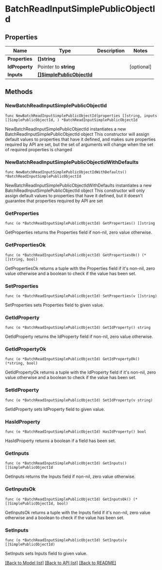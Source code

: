 # BatchReadInputSimplePublicObjectId

## Properties

Name | Type | Description | Notes
------------ | ------------- | ------------- | -------------
**Properties** | **[]string** |  | 
**IdProperty** | Pointer to **string** |  | [optional] 
**Inputs** | [**[]SimplePublicObjectId**](SimplePublicObjectId.md) |  | 

## Methods

### NewBatchReadInputSimplePublicObjectId

`func NewBatchReadInputSimplePublicObjectId(properties []string, inputs []SimplePublicObjectId, ) *BatchReadInputSimplePublicObjectId`

NewBatchReadInputSimplePublicObjectId instantiates a new BatchReadInputSimplePublicObjectId object
This constructor will assign default values to properties that have it defined,
and makes sure properties required by API are set, but the set of arguments
will change when the set of required properties is changed

### NewBatchReadInputSimplePublicObjectIdWithDefaults

`func NewBatchReadInputSimplePublicObjectIdWithDefaults() *BatchReadInputSimplePublicObjectId`

NewBatchReadInputSimplePublicObjectIdWithDefaults instantiates a new BatchReadInputSimplePublicObjectId object
This constructor will only assign default values to properties that have it defined,
but it doesn't guarantee that properties required by API are set

### GetProperties

`func (o *BatchReadInputSimplePublicObjectId) GetProperties() []string`

GetProperties returns the Properties field if non-nil, zero value otherwise.

### GetPropertiesOk

`func (o *BatchReadInputSimplePublicObjectId) GetPropertiesOk() (*[]string, bool)`

GetPropertiesOk returns a tuple with the Properties field if it's non-nil, zero value otherwise
and a boolean to check if the value has been set.

### SetProperties

`func (o *BatchReadInputSimplePublicObjectId) SetProperties(v []string)`

SetProperties sets Properties field to given value.


### GetIdProperty

`func (o *BatchReadInputSimplePublicObjectId) GetIdProperty() string`

GetIdProperty returns the IdProperty field if non-nil, zero value otherwise.

### GetIdPropertyOk

`func (o *BatchReadInputSimplePublicObjectId) GetIdPropertyOk() (*string, bool)`

GetIdPropertyOk returns a tuple with the IdProperty field if it's non-nil, zero value otherwise
and a boolean to check if the value has been set.

### SetIdProperty

`func (o *BatchReadInputSimplePublicObjectId) SetIdProperty(v string)`

SetIdProperty sets IdProperty field to given value.

### HasIdProperty

`func (o *BatchReadInputSimplePublicObjectId) HasIdProperty() bool`

HasIdProperty returns a boolean if a field has been set.

### GetInputs

`func (o *BatchReadInputSimplePublicObjectId) GetInputs() []SimplePublicObjectId`

GetInputs returns the Inputs field if non-nil, zero value otherwise.

### GetInputsOk

`func (o *BatchReadInputSimplePublicObjectId) GetInputsOk() (*[]SimplePublicObjectId, bool)`

GetInputsOk returns a tuple with the Inputs field if it's non-nil, zero value otherwise
and a boolean to check if the value has been set.

### SetInputs

`func (o *BatchReadInputSimplePublicObjectId) SetInputs(v []SimplePublicObjectId)`

SetInputs sets Inputs field to given value.



[[Back to Model list]](../README.md#documentation-for-models) [[Back to API list]](../README.md#documentation-for-api-endpoints) [[Back to README]](../README.md)


